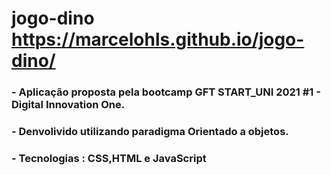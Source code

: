 # jogo-dino https://marcelohls.github.io/jogo-dino/

### - Aplicação proposta pela bootcamp GFT START_UNI 2021 #1 - Digital Innovation One.
### - Denvolivido utilizando paradigma Orientado a objetos.
### - Tecnologias : CSS,HTML e JavaScript

